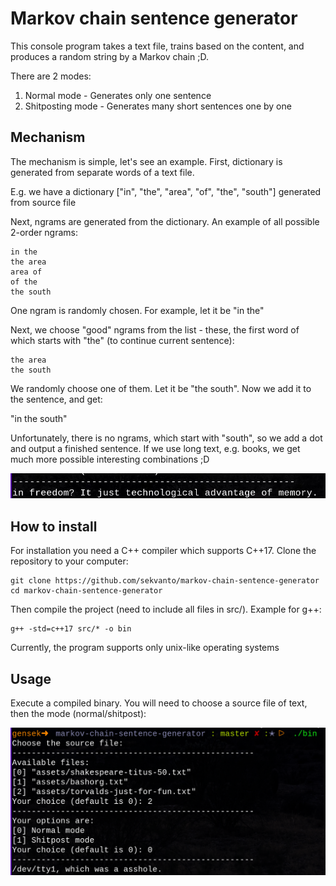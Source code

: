 # Markov chain sentence generator
This console program takes a text file, trains based on the content, and produces a random string by a Markov chain ;D.

There are 2 modes:
1. Normal mode - Generates only one sentence
2. Shitposting mode - Generates many short sentences one by one

## Mechanism
The mechanism is simple, let's see an example. First, dictionary is generated from separate words of a text file.

E.g. we have a dictionary ["in", "the", "area", "of", "the", "south"] generated from source file

Next, ngrams are generated from the dictionary. An example of all possible 2-order ngrams:

```
in the
the area
area of
of the
the south
```

One ngram is randomly chosen. For example, let it be "in the"

Next, we choose "good" ngrams from the list - these, the first word of which starts with "the" (to continue current sentence):

```
the area
the south
```

We randomly choose one of them. Let it be "the south". Now we add it to the sentence, and get:

"in the south"

Unfortunately, there is no ngrams, which start with "south", so we add a dot and output a finished sentence. If we use long text, e.g. books, we get much more possible interesting combinations ;D

![example](images/example1.jpg)

## How to install
For installation you need a C++ compiler which supports C++17. Clone the repository to your computer:

```
git clone https://github.com/sekvanto/markov-chain-sentence-generator
cd markov-chain-sentence-generator
```

Then compile the project (need to include all files in src/). Example for g++:

```
g++ -std=c++17 src/* -o bin
```

Currently, the program supports only unix-like operating systems

## Usage

Execute a compiled binary. You will need to choose a source file of text, then the mode (normal/shitpost):

![example](images/example2.png)
